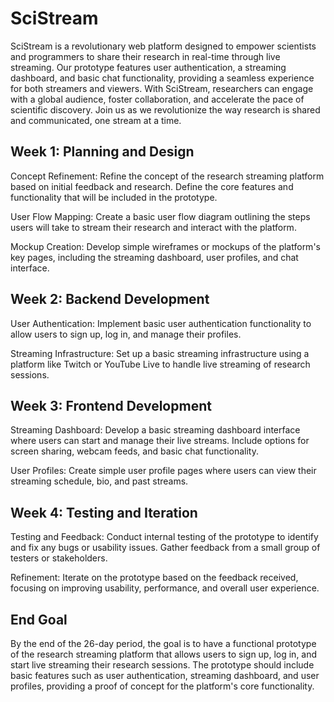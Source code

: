 # SciStream

SciStream is a revolutionary web platform designed to empower scientists and programmers to share their research in real-time through live streaming. Our prototype features user authentication, a streaming dashboard, and basic chat functionality, providing a seamless experience for both streamers and viewers. With SciStream, researchers can engage with a global audience, foster collaboration, and accelerate the pace of scientific discovery. Join us as we revolutionize the way research is shared and communicated, one stream at a time.

## Week 1: Planning and Design

Concept Refinement: Refine the concept of the research streaming platform based on initial feedback and research. Define the core features and functionality that will be included in the prototype.

User Flow Mapping: Create a basic user flow diagram outlining the steps users will take to stream their research and interact with the platform.

Mockup Creation: Develop simple wireframes or mockups of the platform's key pages, including the streaming dashboard, user profiles, and chat interface.

## Week 2: Backend Development

User Authentication: Implement basic user authentication functionality to allow users to sign up, log in, and manage their profiles.

Streaming Infrastructure: Set up a basic streaming infrastructure using a platform like Twitch or YouTube Live to handle live streaming of research sessions.

## Week 3: Frontend Development

Streaming Dashboard: Develop a basic streaming dashboard interface where users can start and manage their live streams. Include options for screen sharing, webcam feeds, and basic chat functionality.

User Profiles: Create simple user profile pages where users can view their streaming schedule, bio, and past streams.

## Week 4: Testing and Iteration

Testing and Feedback: Conduct internal testing of the prototype to identify and fix any bugs or usability issues. Gather feedback from a small group of testers or stakeholders.

Refinement: Iterate on the prototype based on the feedback received, focusing on improving usability, performance, and overall user experience.

## End Goal

By the end of the 26-day period, the goal is to have a functional prototype of the research streaming platform that allows users to sign up, log in, and start live streaming their research sessions. The prototype should include basic features such as user authentication, streaming dashboard, and user profiles, providing a proof of concept for the platform's core functionality.

